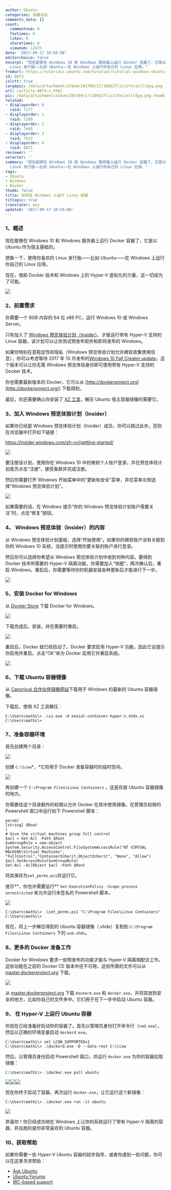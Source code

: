```yaml
---
author: Ubuntu
categories: 容器与云
comments_data: []
count:
  commentnum: 0
  favtimes: 0
  likes: 0
  sharetimes: 0
  viewnum: 12475
date: '2017-09-17 10:56:00'
editorchoice: false
excerpt: "现在能够在 Windows 10 和 Windows 服务器上运行 Docker 容器了，它是以 Ubuntu 作为宿主基础的。\r\n想象一下，使用你喜欢的
  Linux 发行版——比如 Ubuntu——在 Windows 上运行你自己的 Linux 应用。"
fromurl: https://tutorials.ubuntu.com/tutorial/tutorial-windows-ubuntu-hyperv-containers
id: 8873
islctt: true
largepic: /data/attachment/album/201709/17/105627lic1ifnc1ellldyq.png
url: /article-8873-1.html
pic: /data/attachment/album/201709/17/105627lic1ifnc1ellldyq.png.thumb.jpg
related:
- displayorder: 0
  raid: 7177
- displayorder: 1
  raid: 7209
- displayorder: 2
  raid: 7445
- displayorder: 3
  raid: 7613
- displayorder: 4
  raid: 8872
reviewer: ''
selector: ''
summary: "现在能够在 Windows 10 和 Windows 服务器上运行 Docker 容器了，它是以 Ubuntu 作为宿主基础的。\r\n想象一下，使用你喜欢的
  Linux 发行版——比如 Ubuntu——在 Windows 上运行你自己的 Linux 应用。"
tags:
- Ubuntu
- Windows
- Docker
thumb: false
title: 如何在 Windows 上运行 Linux 容器
titlepic: true
translator: wxy
updated: '2017-09-17 10:56:00'
---
```


### 1、概述


现在能够在 Windows 10 和 Windows 服务器上运行 Docker 容器了，它是以 Ubuntu 作为宿主基础的。


想象一下，使用你喜欢的 Linux 发行版——比如 Ubuntu——在 Windows 上运行你自己的 Linux 应用。


现在，借助 Docker 技术和 Windows 上的 Hyper-V 虚拟化的力量，这一切成为了可能。


![](/data/attachment/album/201709/17/105627lic1ifnc1ellldyq.png)


### 2、前置需求


你需要一个 8GB 内存的 64 位 x86 PC，运行 Windows 10 或 Windows Server。


只有加入了 [Windows 预览体验计划（Insider）](https://insider.windows.com/zh-cn/)，才能运行带有 Hyper-V 支持的 Linux 容器。该计划可以让你测试预发布软件和即将发布的 Windows。


如果你特别在意稳定性和隐私（Windows 预览体验计划允许微软收集使用信息），你可以考虑等待 2017 年 10 月发布的[Windows 10 Fall Creator update](https://www.microsoft.com/zh-cn/windows/upcoming-features)，这个版本可以让你无需 Windows 预览体验身份即可使用带有 Hyper-V 支持的 Docker 技术。


你也需要最新版本的 Docker，它可以从 [http://dockerproject.org](http://dockerproject.org/) 下载得到。


最后，你还需要确认你安装了 [XZ 工具](https://tukaani.org/xz/)，解压 Ubuntu 宿主容器镜像时需要它。


### 3、加入 Windows 预览体验计划（Insider）


如果你已经是 Windows 预览体验计划（Insider）成员，你可以跳过此步。否则在浏览器中打开如下链接：


<https://insider.windows.com/zh-cn/getting-started/>


![](/data/attachment/album/201709/17/105628r1f5llb715oe74ev.png)


要注册该计划，使用你在 Windows 10 中的微软个人账户登录，并在预览体验计划首页点击“注册”，接受条款并完成注册。


然后你需要打开 Windows 开始菜单中的“更新和安全”菜单，并在菜单左侧选择“Windows 预览体验计划”。


![](/data/attachment/album/201709/17/105629vaj0lxjlisjxbxxi.png)


如果需要的话，在 Windows 提示“你的 Windows 预览体验计划账户需要关注”时，点击“修复”按钮。


### 4、 Windows 预览体验（Insider）的内容


从 Windows 预览体验计划面板，选择“开始使用”。如果你的微软账户没有关联到你的 Windows 10 系统，当提示时使用你要关联的账户进行登录。


然后你可以选择你希望从 Windows 预览体验计划中收到何种内容。要得到 Docker 技术所需要的 Hyper-V 隔离功能，你需要加入“快圈”，两次确认后，重启 Windows。重启后，你需要等待你的机器安装各种更新后才能进行下一步。


![](/data/attachment/album/201709/17/105629f4eztyygtllys353.png)


### 5、安装 Docker for Windows


从 [Docker Store](https://store.docker.com/editions/community/docker-ce-desktop-windows) 下载 Docker for Windows。


![](/data/attachment/album/201709/17/105630dkytkjadteopjkyj.png)


下载完成后，安装，并在需要时重启。


![](/data/attachment/album/201709/17/105630g593jnjjnsh9zsvd.png)


重启后，Docker 就已经启动了。Docker 要求启用 Hyper-V 功能，因此它会提示你启用并重启。点击“OK”来为 Docker 启用它并重启系统。


![](/data/attachment/album/201709/17/105631czj3e9y3tt5t99ky.png)


### 6、下载 Ubuntu 容器镜像


从 [Canonical 合作伙伴镜像网站](https://partner-images.canonical.com/hyper-v/linux-containers/xenial/current/)下载用于 Windows 的最新的 Ubuntu 容器镜像。


下载后，使用 XZ 工具解压：



```
C:\Users\mathi\> .\xz.exe -d xenial-container-hyper-v.vhdx.xz
C:\Users\mathi\>
```

### 7、准备容器环境


首先创建两个目录：


![](/data/attachment/album/201709/17/105631e5ifc5qqsb1skk8t.png)


创建 `C:\lcow`*，*它将用于 Docker 准备容器时的临时空间。


![](/data/attachment/album/201709/17/105632r3pp4nxx5ixyw6l5.png)


再创建一个 `C:\Program Files\Linux Containers` ，这是存放 Ubuntu 容器镜像的地方。


你需要给这个目录额外的权限以允许 Docker 在其中使用镜像。在管理员权限的 Powershell 窗口中运行如下 Powershell 脚本：



```
param(
[string] $Root
)
# Give the virtual machines group full control
$acl = Get-Acl -Path $Root
$vmGroupRule = new-object System.Security.AccessControl.FileSystemAccessRule("NT VIRTUAL MACHINE\Virtual Machines", "FullControl","ContainerInherit,ObjectInherit", "None", "Allow")
$acl.SetAccessRule($vmGroupRule)
Set-Acl -AclObject $acl -Path $Root
```

将其保存为`set_perms.ps1`并运行它。


提示**，你也许需要运行** `Set-ExecutionPolicy -Scope process unrestricted` 来允许运行未签名的 Powershell 脚本。


![](/data/attachment/album/201709/17/105632ds3k6bsnfeg33nga.png)



```
C:\Users\mathi\> .\set_perms.ps1 "C:\Program Files\Linux Containers"
C:\Users\mathi\>
```

现在，将上一步解压得到的 Ubuntu 容器镜像（.vhdx）复制到 `C:\Program Files\Linux Containers` 下的 `uvm.vhdx`。


### 8、更多的 Docker 准备工作


Docker for Windows 要求一些预发布的功能才能与 Hyper-V 隔离相配合工作。这些功能在之前的 Docker CE 版本中还不可用，这些所需的文件可以从 [master.dockerproject.org](https://master.dockerproject.org/) 下载。


![](/data/attachment/album/201709/17/105632min17nhnghyls827.png)


从 [master.dockerproject.org](https://master.dockerproject.org/) 下载 `dockerd.exe` 和 `docker.exe`，并将其放到安全的地方，比如你自己的文件夹中。它们用于在下一步中启动 Ubuntu 容器。


### 9、 在 Hyper-V 上运行 Ubuntu 容器


你现在已经准备好启动你的容器了。首先以管理员身份打开命令行（`cmd.exe`），然后以正确的环境变量启动 `dockerd.exe`。



```
C:\Users\mathi\> set LCOW_SUPPORTED=1
C:\Users\mathi\> .\dockerd.exe -D --data-root C:\lcow
```

然后，以管理员身份启动 Powershell 窗口，并运行 `docker.exe` 为你的容器拉取镜像：



```
C:\Users\mathi\> .\docker.exe pull ubuntu
```

![](/data/attachment/album/201709/17/105633miwxzgigxipj6gpq.png)![](/data/attachment/album/201709/17/105634p351gz3sy5g1zzgy.png)![](/data/attachment/album/201709/17/105634uv6sjxloxl0xv6ym.png)


现在你终于启动了容器，再次运行 `docker.exe`，让它运行这个新镜像：



```
C:\Users\mathi\> .\docker.exe run -it ubuntu
```

![](/data/attachment/album/201709/17/105627lic1ifnc1ellldyq.png)


恭喜你！你已经成功地在 Windows 上让你的系统运行了带有 Hyper-V 隔离的容器，并且跑的是你非常喜欢的 Ubuntu 容器。


### 10、获取帮助


如果你需要一些 Hyper-V Ubuntu 容器的起步指导，或者你遇到一些问题，你可以在这里寻求帮助：


* [Ask Ubuntu](https://askubuntu.com/)
* [Ubuntu Forums](https://ubuntuforums.org/)
* [IRC-based support](https://wiki.ubuntu.com/IRC/ChannelList)